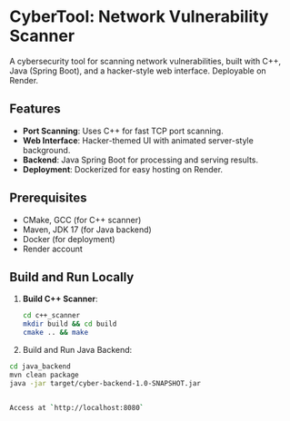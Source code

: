 # CyberTool: Network Vulnerability Scanner

A cybersecurity tool for scanning network vulnerabilities, built with C++, Java (Spring Boot), and a hacker-style web interface. Deployable on Render.

## Features
- **Port Scanning**: Uses C++ for fast TCP port scanning.
- **Web Interface**: Hacker-themed UI with animated server-style background.
- **Backend**: Java Spring Boot for processing and serving results.
- **Deployment**: Dockerized for easy hosting on Render.

## Prerequisites
- CMake, GCC (for C++ scanner)
- Maven, JDK 17 (for Java backend)
- Docker (for deployment)
- Render account

## Build and Run Locally
1. **Build C++ Scanner**:
   ```bash
   cd c++_scanner
   mkdir build && cd build
   cmake .. && make

2. Build and Run Java Backend:

```bash
cd java_backend
mvn clean package
java -jar target/cyber-backend-1.0-SNAPSHOT.jar


Access at `http://localhost:8080`



